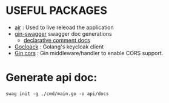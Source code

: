 # USEFUL PACKAGES
- [air](https://github.com/air-verse/air) : Used to live releoad the application
- [gin-swagger](https://github.com/swaggo/gin-swagger) swagger doc generations
    - [declarative comment docs](https://github.com/swaggo/swag/blob/master/README.md#how-to-use-it-with-gin)
- [Gocloack](https://github.com/Nerzal/gocloak) : Golang's keycloak client
- [Gin cors](github.com/gin-contrib/cors) : Gin middleware/handler to enable CORS support.

# Generate api doc: 
`swag init -g ./cmd/main.go -o api/docs`
